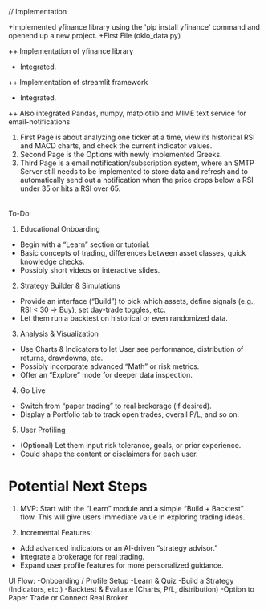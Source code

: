 // Implementation

+Implemented yfinance library using the 'pip install yfinance' command and openend up a new project.
+First File (oklo_data.py)

++ Implementation of yfinance library
- Integrated.

++ Implementation of streamlit framework
- Integrated.

++ Also integrated Pandas, numpy, matplotlib and MIME text service for email-notifications

1. First Page is about analyzing one ticker at a time, view its historical RSI and MACD charts, and check the current indicator values.
2. Second Page is the Options with newly implemented Greeks.
3. Third Page is a email notification/subscription system, where an SMTP Server still needs to be implemented to store data and refresh and to automatically send out a notification when the price drops below a RSI under 35 or hits a RSI over 65.

######
To-Do:

1. Educational Onboarding
* Begin with a “Learn” section or tutorial:
* Basic concepts of trading, differences between asset classes, quick knowledge checks.
* Possibly short videos or interactive slides.

2. Strategy Builder & Simulations
* Provide an interface (“Build”) to pick which assets, define signals (e.g., RSI < 30 => Buy), set day-trade toggles, etc.
* Let them run a backtest on historical or even randomized data.

3. Analysis & Visualization
* Use Charts & Indicators to let User see performance, distribution of returns, drawdowns, etc.
* Possibly incorporate advanced “Math” or risk metrics.
* Offer an “Explore” mode for deeper data inspection.

4. Go Live
* Switch from “paper trading” to real brokerage (if desired).
* Display a Portfolio tab to track open trades, overall P/L, and so on.

5. User Profiling
* (Optional) Let them input risk tolerance, goals, or prior experience.
* Could shape the content or disclaimers for each user.


# Potential Next Steps
1. MVP: Start with the “Learn” module and a simple “Build + Backtest” flow. This will give users immediate value in exploring trading ideas.

2. Incremental Features:
* Add advanced indicators or an AI-driven “strategy advisor.”
* Integrate a brokerage for real trading.
* Expand user profile features for more personalized guidance.


UI Flow:
-Onboarding / Profile Setup
-Learn & Quiz
-Build a Strategy (Indicators, etc.)
-Backtest & Evaluate (Charts, P/L, distribution)
-Option to Paper Trade or Connect Real Broker










